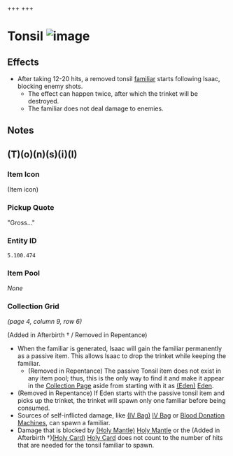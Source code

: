 +++
+++

 # Tonsil ![image](/image/Tonsil.png) 

Effects
---------


* After taking 12-20 hits, a removed tonsil [familiar](/wiki/Familiar "Familiar") starts following Isaac, blocking enemy shots.
	+ The effect can happen twice, after which the trinket will be destroyed.
	+ The familiar does not deal damage to enemies.



Notes
-------





(T)(o)(n)(s)(i)(l)
------------------



### Item Icon


(Item icon)


### Pickup Quote


"Gross..."


### Entity ID


`5.100.474`


### Item Pool


*None*


### Collection Grid


*(page 4, column 9, row 6)*


(Added in Afterbirth † / Removed in Repentance)
* When the familiar is generated, Isaac will gain the familiar permanently as a passive item. This allows Isaac to drop the trinket while keeping the familiar.
	+ (Removed in Repentance) The passive Tonsil item does not exist in any item pool; thus, this is the only way to find it and make it appear in the [Collection Page](/wiki/Collection_Page_(Afterbirth_%E2%80%A0)#Page_4 "Collection Page (Afterbirth †)") aside from starting with it as  [(Eden)](/wiki/Eden "Eden") [Eden](/wiki/Eden "Eden").
* (Removed in Repentance) If Eden starts with the passive tonsil item and picks up the trinket, the trinket will spawn only one familiar before being consumed.
* Sources of self-inflicted damage, like [(IV Bag)](/wiki/IV_Bag "IV Bag") [IV Bag](/wiki/IV_Bag "IV Bag") or [Blood Donation Machines](/wiki/Blood_Donation_Machine "Blood Donation Machine"), can spawn a familiar.
* Damage that is blocked by [(Holy Mantle)](/wiki/Holy_Mantle "Holy Mantle") [Holy Mantle](/wiki/Holy_Mantle "Holy Mantle") or the (Added in Afterbirth †)[(Holy Card)](/wiki/Holy_Card "Holy Card") [Holy Card](/wiki/Holy_Card "Holy Card") does not count to the number of hits that are needed for the tonsil familiar to spawn.


